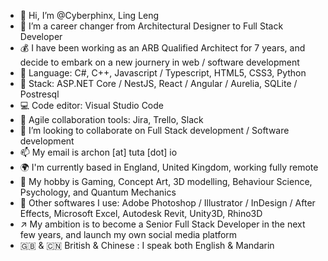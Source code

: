 - 👋 Hi, I’m @Cyberphinx, Ling Leng
- 👀 I’m a career changer from Architectural Designer to Full Stack Developer
- 💰 I have been working as an ARB Qualified Architect for 7 years, and decide to embark on a new journery in web / software development
- 🌱 Language: C#, C++, Javascript / Typescript, HTML5, CSS3, Python
- 🏰 Stack: ASP.NET Core / NestJS, React / Angular / Aurelia, SQLite / Postresql
- 💻 Code editor: Visual Studio Code
- 💼 Agile collaboration tools: Jira, Trello, Slack
- 💞️ I’m looking to collaborate on Full Stack development / Software development
- 📫 My email is archon [at] tuta [dot] io
- 🌍 I'm currently based in England, United Kingdom, working fully remote
- 💖 My hobby is Gaming, Concept Art, 3D modelling, Behaviour Science, Psychology, and Quantum Mechanics
- 🔧 Other softwares I use: Adobe Photoshop / Illustrator / InDesign / After Effects, Microsoft Excel, Autodesk Revit, Unity3D, Rhino3D
- ↗️ My ambition is to become a Senior Full Stack Developer in the next few years, and launch my own social media platform
- 🇬🇧 & 🇨🇳 British & Chinese : I speak both English & Mandarin

<!---
Cyberphinx/Cyberphinx is a ✨ special ✨ repository because its `README.md` (this file) appears on your GitHub profile.
You can click the Preview link to take a look at your changes.
--->
